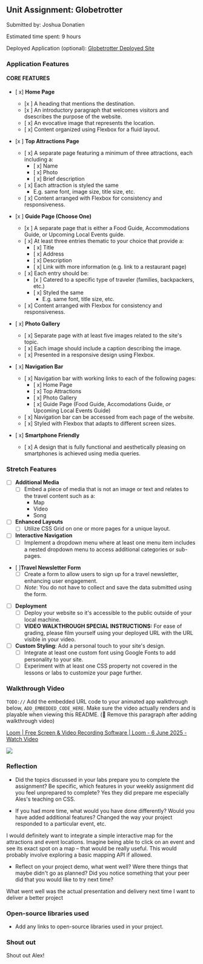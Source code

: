 
## Unit Assignment: Globetrotter

Submitted by: Joshua Donatien

Estimated time spent: 9 hours

Deployed Application (optional): [Globetrotter Deployed Site]()


### Application Features

#### CORE FEATURES

- [ x] **Home Page**
  - [x ] A heading that mentions the destination.
  - [x ] An introductory paragraph that welcomes visitors and dsescribes the purpose of the website. 
  - [ x] An evocative image that represents the location.
  - [ x] Content organized using Flexbox for a fluid layout.

- [x ] **Top Attractions Page**
  - [ x] A separate page featuring a minimum of three attractions, each including a:
    - [ x] Name
    - [ x] Photo
    - [ x] Brief description
  - [ x] Each attraction is styled the same
    - E.g. same font, image size, title size, etc. 
  - [ x] Content arranged with Flexbox for consistency and responsiveness.

- [x ] **Guide Page (Choose One)**
  - [x ] A separate page that is either a Food Guide, Accommodations Guide, or Upcoming Local Events guide.
  - [ x] At least three entries thematic to your choice that provide a:
    - [ x] Title
    - [ x] Address
    - [ x] Description
    - [ x] Link with more information (e.g. link to a restaurant page)
  - [ x] Each entry should be:
    - [x ] Catered to a specific type of traveler (families, backpackers, etc.)
    - [ x] Styled the same
      - E.g. same font, title size, etc.
  - [ x] Content arranged with Flexbox for consistency and responsiveness. 

- [ x] **Photo Gallery**
  - [ x] Separate page with at least five images related to the site's topic.
  - [ x] Each image should include a caption describing the image.
  - [ x] Presented in a responsive design using Flexbox.

- [ x] **Navigation Bar**
  - [ x] Navigation bar with working links to each of the following pages:
    - [ x] Home Page
    - [ x] Top Attractions
    - [ x] Photo Gallery
    - [ x] Guide Page (Food Guide, Accomodations Guide, _or_ Upcoming Local Events Guide)
  - [ x] Navigation bar can be accessed from each page of the website.
  - [ x] Styled with Flexbox that adapts to different screen sizes.  

- [ x] **Smartphone Friendly**
  - [ x] A design that is fully functional and aesthetically pleasing on smartphones is achieved using media queries.

### Stretch Features

- [ ] **Additional Media**
  - [ ] Embed a piece of media that is not an image or text and relates to the travel content such as a:
    - Map
    - Video
    - Song

- [ ] **Enhanced Layouts**
  - [ ] Utilize CSS Grid on one or more pages for a unique layout.

- [ ] **Interactive Navigation**
  - [ ] Implement a dropdown menu where at least one menu item includes a nested dropdown menu to access additional categories or sub-pages.

- [ ]**Travel Newsletter Form**
  - [ ] Create a form to allow users to sign up for a travel newsletter, enhancing user engagement.
  - [ ] *Note*: You do not have to collect and save the data submitted using the form. 

- [ ] **Deployment**
  - [ ] Deploy your website so it's accessible to the public outside of your local machine. 
  - [ ] **VIDEO WALKTHROUGH SPECIAL INSTRUCTIONS:** For ease of grading, please film yourself using your deployed URL with the URL visible in your video. 

- [ ] **Custom Styling**: Add a personal touch to your site's design.
  - [ ] Integrate at least one custom font using Google Fonts to add personality to your site.
  - [ ] Experiment with at least one CSS property not covered in the lessons or labs to customize your page further.

### Walkthrough Video

`TODO://` Add the embedded URL code to your animated app walkthrough below, `ADD_EMBEDDED_CODE_HERE`. Make sure the video actually renders and is playable when viewing this README. (🚫 Remove this paragraph after adding walkthrough video)
<div>
    <a href="https://www.loom.com/share/9180debd5cf24c779eff4ad520f11415">
      <p>Loom | Free Screen & Video Recording Software | Loom - 6 June 2025 - Watch Video</p>
    </a>
    <a href="https://www.loom.com/share/9180debd5cf24c779eff4ad520f11415">
      <img style="max-width:300px;" src="https://cdn.loom.com/sessions/thumbnails/9180debd5cf24c779eff4ad520f11415-d58c685acd468e78-full-play.gif">
    </a>
  </div>


### Reflection

* Did the topics discussed in your labs prepare you to complete the assignment? Be specific, which features in your weekly assignment did you feel unprepared to complete?
Yes they did prepare me especially Ales's teaching on CSS.

* If you had more time, what would you have done differently? Would you have added additional features? Changed the way your project responded to a particular event, etc.
  
I would definitely want to integrate a simple interactive map for the attractions and event locations. Imagine being able to click on an event and see its exact spot on a map – that would be really useful. This would probably involve exploring a basic mapping API if allowed.

* Reflect on your project demo, what went well? Were there things that maybe didn't go as planned? Did you notice something that your peer did that you would like to try next time?

What went well was the actual presentation and delivery next time I want to deliver a better project

### Open-source libraries used

- Add any links to open-source libraries used in your project.

### Shout out

Shout out Alex!

